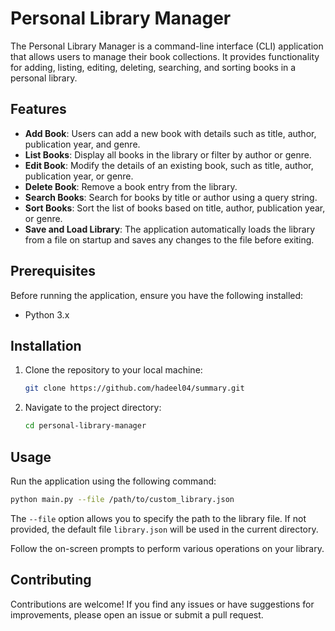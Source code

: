 # Personal Library Manager

The Personal Library Manager is a command-line interface (CLI) application that allows users to manage their book collections. It provides functionality for adding, listing, editing, deleting, searching, and sorting books in a personal library.

## Features

- **Add Book**: Users can add a new book with details such as title, author, publication year, and genre.
- **List Books**: Display all books in the library or filter by author or genre.
- **Edit Book**: Modify the details of an existing book, such as title, author, publication year, or genre.
- **Delete Book**: Remove a book entry from the library.
- **Search Books**: Search for books by title or author using a query string.
- **Sort Books**: Sort the list of books based on title, author, publication year, or genre.
- **Save and Load Library**: The application automatically loads the library from a file on startup and saves any changes to the file before exiting.

## Prerequisites

Before running the application, ensure you have the following installed:

- Python 3.x

## Installation
1. Clone the repository to your local machine:

    ```bash
    git clone https://github.com/hadeel04/summary.git
    ```

2. Navigate to the project directory:

    ```bash
    cd personal-library-manager
    ```


## Usage
 Run the application using the following command:
   
   ```bash
python main.py --file /path/to/custom_library.json
```
The `--file` option allows you to specify the path to the library file. If not provided, the default file `library.json` will be used in the current directory.

Follow the on-screen prompts to perform various operations on your library.

## Contributing

Contributions are welcome! If you find any issues or have suggestions for improvements, please open an issue or submit a pull request.

